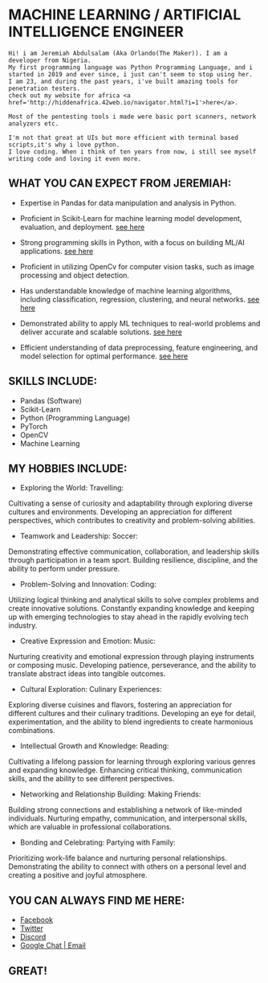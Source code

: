 # MACHINE LEARNING / ARTIFICIAL INTELLIGENCE ENGINEER
  
	Hi! i am Jeremiah Abdulsalam (Aka Orlando(The Maker)). I am a developer from Nigeria.
	My first programming language was Python Programming Language, and i started in 2019 and ever since, i just can't seem to stop using her.
	I am 23, and during the past years, i've built amazing tools for penetration testers.
	check out my website for africa <a href='http://hiddenafrica.42web.io/navigator.html?i=1'>here</a>.
	
	Most of the pentesting tools i made were basic port scanners, network analyzers etc.
	
	I'm not that great at UIs but more efficient with terminal based scripts,it's why i love python.
	I love coding. When i think of ten years from now, i still see myself writing code and loving it even more.

## 
## WHAT YOU CAN EXPECT FROM JEREMIAH:
* Expertise in Pandas for data manipulation and analysis in Python.

* Proficient in Scikit-Learn for machine learning model development, evaluation, and deployment.  <a href='https://github.com/OrlandoTheMaker/MyHealthCareProject_v1.1'> see here</a>

* Strong programming skills in Python, with a focus on building ML/AI applications. <a href='https://github.com/OrlandoTheMaker/MyHealthCareProject_v1.1'> see here</a>

* Proficient in utilizing OpenCv for computer vision tasks, such as image processing and object detection.

* Has understandable knowledge of machine learning algorithms, including classification, regression, clustering, and neural networks.  <a href='https://github.com/OrlandoTheMaker/MyHealthCareProject_v1.1'> see here</a>

* Demonstrated ability to apply ML techniques to real-world problems and deliver accurate and scalable solutions. <a href='https://github.com/OrlandoTheMaker/MyHealthCareProject_v1.1'> see here</a>

* Efficient understanding of data preprocessing, feature engineering, and model selection for optimal performance.  <a href='https://github.com/OrlandoTheMaker/MyHealthCareProject_v1.1'> see here</a>


## SKILLS INCLUDE:
 * Pandas (Software)
 * Scikit-Learn
 * Python (Programming Language)
 * PyTorch
 * OpenCV
 * Machine Learning


## MY HOBBIES INCLUDE: 

* Exploring the World: Travelling:

Cultivating a sense of curiosity and adaptability through exploring diverse cultures and environments.
Developing an appreciation for different perspectives, which contributes to creativity and problem-solving abilities.


* Teamwork and Leadership: Soccer:

Demonstrating effective communication, collaboration, and leadership skills through participation in a team sport.
Building resilience, discipline, and the ability to perform under pressure.


* Problem-Solving and Innovation: Coding:

Utilizing logical thinking and analytical skills to solve complex problems and create innovative solutions.
Constantly expanding knowledge and keeping up with emerging technologies to stay ahead in the rapidly evolving tech industry.


* Creative Expression and Emotion: Music:

Nurturing creativity and emotional expression through playing instruments or composing music.
Developing patience, perseverance, and the ability to translate abstract ideas into tangible outcomes.


* Cultural Exploration: Culinary Experiences:

Exploring diverse cuisines and flavors, fostering an appreciation for different cultures and their culinary traditions.
Developing an eye for detail, experimentation, and the ability to blend ingredients to create harmonious combinations.


* Intellectual Growth and Knowledge: Reading:

Cultivating a lifelong passion for learning through exploring various genres and expanding knowledge.
Enhancing critical thinking, communication skills, and the ability to see different perspectives.

* Networking and Relationship Building: Making Friends:

Building strong connections and establishing a network of like-minded individuals.
Nurturing empathy, communication, and interpersonal skills, which are valuable in professional collaborations.


* Bonding and Celebrating: Partying with Family:

Prioritizing work-life balance and nurturing personal relationships.
Demonstrating the ability to connect with others on a personal level and creating a positive and joyful atmosphere.

## YOU CAN ALWAYS FIND ME HERE:
* <a href='https://web.facebook.com/profile.php?id=100093388869888'>Facebook</a>
* <a href='https://twitter.com/Orlando13140'>Twitter</a>
* <a href='https://discord.gg/tJ4gKNSz'>Discord</a>
* <a href='cashtradepk@gmail.com'>Google Chat | Email</a>

## GREAT!
